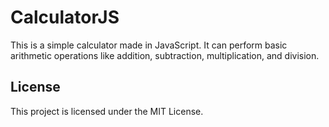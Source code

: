 # CalculatorJS
This is a simple calculator made in JavaScript. It can perform basic arithmetic operations like addition, subtraction, multiplication, and division.
## License
This project is licensed under the MIT License.
